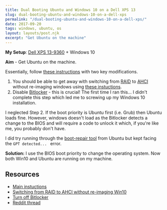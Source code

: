 ```yaml
---
title: Dual Booting Ubuntu and Windows 10 on a Dell XPS 13
slug: dual-booting-ubuntu-and-windows-10-on-a-dell-xps
permalink: "/dual-booting-ubuntu-and-windows-10-on-a-dell-xps/"
date: 2017-09-20
tags: windows, ubuntu, os
layout: layouts/post.njk
excerpt: "Get Ubuntu on the machine"
---
```


**My Setup**: [Dell XPS 13-9360](http://www.dell.com/en-uk/shop/laptop-and-2-in-1-pcs/xps-13/spd/xps-13-9360-laptop) + Windows 10

**Aim** - Get Ubuntu on the machine.

Essentially, follow [these instructions](https://askubuntu.com/a/868294/424657) with two key modifications.

1. You should be able to get away with switching from [RAID](https://en.wikipedia.org/wiki/RAID) to [AHCI](https://en.wikipedia.org/wiki/Advanced_Host_Controller_Interface) without re-imaging windows using [these instuctions](http://triplescomputers.com/blog/uncategorized/solution-switch-windows-10-from-raidide-to-ahci-operation/).
2. Disable [Bitlocker](https://en.wikipedia.org/wiki/RAID) - this is crucial! The first time I ran this... I didn't complete this step which led me to screwing up my Windows 10 installation.

I neglected Step 2. If the boot priority is Ubuntu first (i.e. Grub) then Ubuntu loads fine. However, windows doesn't load as the Bitlocker detects a change to the BIOS and will require a code to unlock it which, if you're like me, you probably don't have.

I did try running through the [boot-repair tool](https://help.ubuntu.com/community/Boot-Repair) from Ubuntu but kept facing the `GPT detected... ` error.

**Solution:** I use the BIOS boot priority to change the operating system. Now both Win10 and Ubuntu are running on my machine.

## Resources

- [Main instuctions](https://askubuntu.com/a/868294/424657)
- [Switching from RAID to AHCI without re-imaging Win10](http://triplescomputers.com/blog/uncategorized/solution-switch-windows-10-from-raidide-to-ahci-operation/)
- [Turn off Bitlocker](http://triplescomputers.com/blog/uncategorized/solution-switch-windows-10-from-raidide-to-ahci-operation/)
- [Reddit thread](https://www.reddit.com/r/Dell/comments/5xw27t/dell_xps_15_9560_dualboot_windows_10_ubuntu_lts/)
